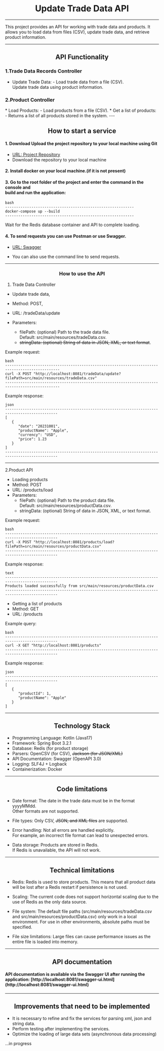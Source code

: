 
<h1 align="center">Update Trade Data API </h1>

---
This project provides an API for working with trade data and products.
It allows you to load data from files (CSV), update trade data, and retrieve product information.

---
<h2 align="center"> API Functionality </h2>
<h3> 1.Trade Data Records Controller </h3>

* Update Trade Data: - Load trade data from a file (CSV).  
Update trade data using product information.

<h3>2.Product Controller</h3>
* Load Products: - Load products from a file (CSV).  
* Get a list of products: - Returns a list of all products stored in the system.
---

<h2 align="center"> How to start a service </h2>

<h4> 1. Download Upload the project repository to your local machine using Git </h4>

* [URL: Project Repository](https://github.com/sergeiburya/update-trade-data)
* Download the repository to your local machine

<h4> 2. Install docker on your local machine.(if it is not present) </h4>

<h4> 3. Go to the root folder of the project and enter the command in the console and <br> 
      build and run the application:</h4>

```
bash
-----------------------------------------------------------
docker-compose up --build
-----------------------------------------------------------
```
Wait for the Redis database container and API to complete loading.

<h4> 4. To send requests you can use Postman or use Swagger.</h4> 

* [URL: Swagger](http://localhost:8081/swagger-ui.html)<br>

* You can also use the command line to send requests. 


---

<h3 align="center"> How to use the API</h3>

1. Trade Data Controller

* Update trade data,
* Method: POST,
* URL: /tradeData/update

* Parameters: 
  - filePath: (optional) Path to the trade data file.<br>Default: src/main/resources/tradeData.csv.<br>
  - ~~stringData: (optional) String of data in JSON, XML, or text format~~.

Example request:

```
bash
-----------------------------------------------------------------------------------------------
curl -X POST "http://localhost:8081/tradeData/update?filePath=src/main/resources/tradeData.csv"
-----------------------------------------------------------------------------------------------
```

Example response:

```
json
----------------------------------------------------------------------------------------------
[
   {
      "date": "20231001",
      "productName": "Apple",
      "currency": "USD",
      "price": 1.23
   }
]
----------------------------------------------------------------------------------------------
```
---

2.Product API

* Loading products
* Method: POST
* URL: /products/load
* Parameters:
   - filePath: (optional) Path to the product data file.<br> Default: src/main/resources/productData.csv.
   - stringData: (optional) String of data in JSON, XML, or text format.

Example request:

```
bash
----------------------------------------------------------------------------------------------
curl -X POST "http://localhost:8081/products/load?filePath=src/main/resources/productData.csv"
----------------------------------------------------------------------------------------------
```

Example response:

```
text
----------------------------------------------------------------------------------------------
Products loaded successfully from src/main/resources/productData.csv
----------------------------------------------------------------------------------------------
```

* Getting a list of products
* Method: GET
* URL: /products

Example query:
```
bash
----------------------------------------------------------------------------------------------
curl -X GET "http://localhost:8081/products"
----------------------------------------------------------------------------------------------
```

Example response:

```
json
----------------------------------------------------------------------------------------------
[
   {
      "productId": 1,
      "productName": "Apple"
   }
]
```

---

<h2 align="center"> Technology Stack </h2>

* Programming Language: Kotlin (Java17)
* Framework: Spring Boot 3.2.1
* Database: Redis (for product storage)
* Parsers: OpenCSV (for CSV), ~~Jackson (for JSON/XML)~~
* API Documentation: Swagger (OpenAPI 3.0)
* Logging: SLF4J + Logback
* Containerization: Docker

---

<h2 align="center"> Code limitations </h2>

* Date format: The date in the trade data must be in the format yyyyMMdd.<br> Other formats are not supported.

* File types: Only CSV, ~~JSON, and XML files~~ are supported.

* Error handling: Not all errors are handled explicitly.<br> For example, an incorrect file format can lead to unexpected errors.

* Data storage: Products are stored in Redis. <br> If Redis is unavailable, the API will not work.

---
<h2 align="center"> Technical limitations </h2>

* Redis: Redis is used to store products. This means that all product data will be lost after a Redis restart if persistence is not used.

* Scaling: The current code does not support horizontal scaling due to the use of Redis as the only data source.

* File system: The default file paths (src/main/resources/tradeData.csv and src/main/resources/productData.csv) only work in a local environment. For use in other environments, absolute paths must be specified.

* File size limitations: Large files can cause performance issues as the entire file is loaded into memory.

---
<h2 align="center"> API documentation</h2>

<h4>API documentation is available via the Swagger UI after running the application:
[http://localhost:8081/swagger-ui.html](http://localhost:8081/swagger-ui.html) <h4>

---

<h2 align="center"> Improvements that need to be implemented </h2>

* It is necessary to refine and fix the services for parsing xml, json and string data.
* Perform testing after implementing the services.
* Optimize the loading of large data sets (asynchronous data processing)

...in progress
